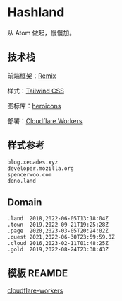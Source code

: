 # Hashland

从 Atom 做起，慢慢加。

## 技术栈

前端框架：[Remix](https://remix.run/)

样式：[Tailwind CSS](https://tailwindcss.com/)

图标库：[heroicons](https://heroicons.com/)

部署：[Cloudflare Workers](https://workers.cloudflare.com/)

## 样式参考

```
blog.xecades.xyz
developer.mozilla.org
spencerwoo.com
deno.land
```

## Domain

```
.land  2018,2022-06-05T13:18:04Z
.town  2019,2022-09-21T19:25:28Z
.page  2020,2023-03-05T20:24:02Z
.quest 2021,2022-06-30T23:59:59.0Z
.cloud 2016,2023-02-11T01:48:25Z
.gold  2019,2022-08-24T23:38:43Z
```

## 模板 REAMDE
[cloudflare-workers](https://github.com/remix-run/remix/blob/main/templates/cloudflare-workers/README.md)
